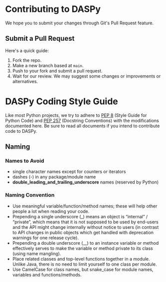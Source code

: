 # Contributing to DASPy

We hope you to submit your changes through Git's Pull Request feature.

## Submit a Pull Request

Here's a quick guide:

 1. Fork the repo.
 2. Make a new branch based at `main`.
 3. Push to your fork and submit a pull request.
 4. Wait for our review. We may suggest some changes or improvements or alternatives.

# DASPy Coding Style Guide

Like most Python projects, we try to adhere to [PEP 8](https://peps.python.org/pep-0008/) (Style Guide for Python Code) and [PEP 257](https://peps.python.org/pep-0257/) (Docstring Conventions) with the modifications documented here. Be sure to read all documents if you intend to contribute code to DASPy.

## Naming

### Names to Avoid

* single character names except for counters or iterators
* dashes (-) in any package/module name
* **__double_leading_and_trailing_underscore__** names (reserved by Python)

### Naming Convention

* Use meaningful variable/function/method names; these will help other people a lot when reading your code.
* Prepending a single underscore (_) means an object is “internal” / “private”, which means that it is not supposed to be used by end-users and the API might change internally without notice to users (in contrast to API changes in public objects which get handled with deprecation warnings for one release cycle).
* Prepending a double underscore (__) to an instance variable or method effectively serves to make the variable or method private to its class (using name mangling).
* Place related classes and top-level functions together in a module. Unlike Java, there is no need to limit yourself to one class per module.
* Use CamelCase for class names, but snake_case for module names, variables and functions/methods.
